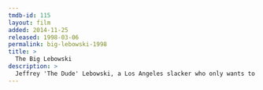 ```yaml
---
tmdb-id: 115
layout: film
added: 2014-11-25
released: 1998-03-06
permalink: big-lebowski-1998
title: >
  The Big Lebowski
description: >
  Jeffrey 'The Dude' Lebowski, a Los Angeles slacker who only wants to bowl and drink White Russians, is mistaken for another Jeffrey Lebowski, a wheelchair-bound millionaire, and finds himself dragged into a strange series of events involving nihilists, adult film producers, ferrets, errant toes, and large sums of money.
---
```

